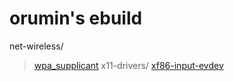 # orumin's ebuild
net-wireless/
> [wpa\_supplicant](http://hostap.epitest.fi/wpa_supplicant)
x11-drivers/
> [xf86-input-evdev](http://gitorious.org/at-home-modifier/pages/Home)
